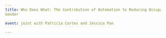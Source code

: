 ```yaml
---
title: Who Does What: The Contribution of Automation to Reducing Occupational Segregation by
Gender

event: joint with Patricia Cortes and Jessica Pan

---
```

